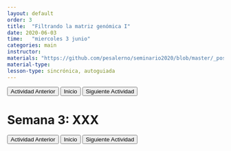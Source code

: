 ```yaml
---
layout: default
order: 3
title:  "Filtrando la matriz genómica I"
date: 2020-06-03
time:   "miercoles 3 junio"
categories: main
instructor: 
materials: "https://github.com/pesalerno/seminario2020/blob/master/_posts/2020-06-03-4_filtros1.md"
material-type:
lesson-type: sincrónica, autoguiada
---
```


<a href="https://pesalerno.github.io/seminario2020/main/2020/06/02/3_poblacional.html"><button>Actividad Anterior</button></a>		<a href="https://pesalerno.github.io/seminario2020/"><button>Inicio</button></a>    <a href="https://pesalerno.github.io/seminario2020/main/2020/06/04/5_filtros2.html"><button>Siguiente Actividad</button></a>

# Semana 3: XXX

<a href="https://pesalerno.github.io/seminario2020/main/2020/06/02/3_poblacional.html"><button>Actividad Anterior</button></a>		<a href="https://pesalerno.github.io/seminario2020/"><button>Inicio</button></a>    <a href="https://pesalerno.github.io/seminario2020/main/2020/06/04/5_filtros2.html"><button>Siguiente Actividad</button></a>
